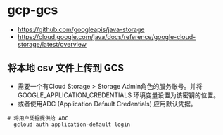 # gcp-gcs
* https://github.com/googleapis/java-storage
* https://cloud.google.com/java/docs/reference/google-cloud-storage/latest/overview

##  将本地 csv 文件上传到 GCS
* 需要一个有Cloud Storage > Storage Admin角色的服务账号。并将 GOOGLE_APPLICATION_CREDENTIALS 环境变量设置为该密钥的位置。
* 或者使用ADC (Application Default Credentials) 应用默认凭据。
```
# 将用户凭据提供给 ADC
  gcloud auth application-default login
```
